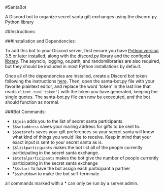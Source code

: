 #SantaBot

A Discord bot to organize secret santa gift exchanges using the discord.py Python library

##Instructions: 

###Installation and Dependencies:

To add this bot to your Discord server, first ensure you have [Python version 3.5 or later installed](https://www.python.org/downloads/), along with [the discord.py library](https://github.com/Rapptz/discord.py) and [the configobj library](htpps://www.voidspace.org.uk/python/configobj.html#downloading). The asyncio, logging, os.path, and randomlibraries are also required, but they should be included in most Python installations by default. 

Once all of the dependencies are installed, create a Discord bot token following the instructions [here](https://github.com/reactiflux/discord-irc/wiki/Creating-a-discord-bot-&-getting-a-token). Then, open the santa-bot.py file with your favorite plaintext editor, and replace the word 'token' in the last line that reads `client.run('token')` with the token you have generated, keeping the single quotes. The santa-bot.py file can now be excecuted, and the bot should function as normal.

###Bot Commands:

- `$$join` adds you to the list of secret santa participants.
- `$$setaddress` saves your mailing address for gifts to be sent to.
- `$$setprefs` saves your gift preferences so your secret santa will know what kind of things you would like to receive. Keep in mind that your exact input is sent to your secret santa as is. 
- `$$listparticipants` makes the bot list all of the people currently participating in the secret santa exchange.
- `$$totalparticipants` makes the bot give the number of people currently participating in the secret santa exchange
- *`$$start` to have the bot assign each participant a partner
- *`$$shutdown` to make the bot self-terminate

all commands marked with a * can only be run by a server admin.